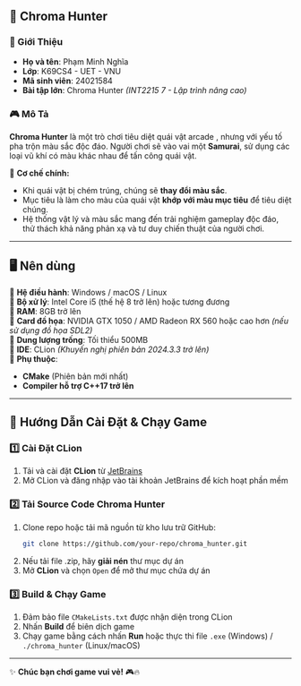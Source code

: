 ## 🎨 Chroma Hunter  

### 🚀 Giới Thiệu  

- **Họ và tên**: Phạm Minh Nghĩa  
- **Lớp**: K69CS4 - UET - VNU  
- **Mã sinh viên**: 24021584  
- **Bài tập lớn**: Chroma Hunter *(INT2215 7 - Lập trình nâng cao)*  

### 🎮 Mô Tả  

**Chroma Hunter** là một trò chơi tiêu diệt quái vật arcade , nhưng với yếu tố pha trộn màu sắc độc đáo. Người chơi sẽ vào vai một **Samurai**, sử dụng các loại vũ khí có màu khác nhau để tấn công quái vật.  

📌 **Cơ chế chính:**  
- Khi quái vật bị chém trúng, chúng sẽ **thay đổi màu sắc**.  
- Mục tiêu là làm cho màu của quái vật **khớp với màu mục tiêu** để tiêu diệt chúng.  
- Hệ thống vật lý và màu sắc mang đến trải nghiệm gameplay độc đáo, thử thách khả năng phản xạ và tư duy chiến thuật của người chơi.  

---

## 🖥️ Nên dùng 

🔹 **Hệ điều hành**: Windows / macOS / Linux  
🔹 **Bộ xử lý**: Intel Core i5 (thế hệ 8 trở lên) hoặc tương đương  
🔹 **RAM**: 8GB trở lên  
🔹 **Card đồ họa**: NVIDIA GTX 1050 / AMD Radeon RX 560 hoặc cao hơn *(nếu sử dụng đồ họa SDL2)*  
🔹 **Dung lượng trống**: Tối thiểu 500MB  
🔹 **IDE**: CLion *(Khuyến nghị phiên bản 2024.3.3 trở lên)*  
🔹 **Phụ thuộc**:  
   - **CMake** (Phiên bản mới nhất)  
   - **Compiler hỗ trợ C++17 trở lên**  
---

## 🔧 Hướng Dẫn Cài Đặt & Chạy Game  

### 1️⃣ Cài Đặt CLion  

1. Tải và cài đặt **CLion** từ [JetBrains](https://www.jetbrains.com/clion/)  
2. Mở CLion và đăng nhập vào tài khoản JetBrains để kích hoạt phần mềm  

### 2️⃣ Tải Source Code Chroma Hunter  

1. Clone repo hoặc tải mã nguồn từ kho lưu trữ GitHub:  
   ```sh
   git clone https://github.com/your-repo/chroma_hunter.git
   ```  
2. Nếu tải file .zip, hãy **giải nén** thư mục dự án  
3. Mở **CLion** và chọn `Open` để mở thư mục chứa dự án  

### 3️⃣ Build & Chạy Game  

1. Đảm bảo file `CMakeLists.txt` được nhận diện trong CLion  
2. Nhấn **Build** để biên dịch game  
3. Chạy game bằng cách nhấn **Run** hoặc thực thi file `.exe` (Windows) / `./chroma_hunter` (Linux/macOS)  
---

✨ **Chúc bạn chơi game vui vẻ!** 🎮🔥
